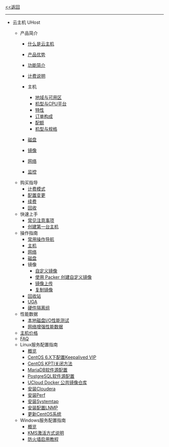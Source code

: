 [<<返回](https://leaishere.github.io/docs_new/)

------



* 云主机 UHost
  
    * 产品简介
        * [什么是云主机](compute/uhost/introduction/concept)
        
        * [产品优势](compute/uhost/introduction/advantages)
        
        * [功能简介](compute/uhost/introduction/functions)
        
        * [计费说明](compute/uhost/introduction/charge)
        
        * 主机
            * [地域与可用区](compute/uhost/introduction/uhost/az)
            * [机型与CPU平台](compute/uhost/introduction/uhost/type_new)
            * [特性](compute/uhost/introduction/uhost/feature)
            * [订单构成](compute/uhost/introduction/uhost/lifecycle)
            * [配额](compute/uhost/introduction/uhost/quota)
            * [机型与规格](compute/uhost/introduction/uhost/type)
            
        * [磁盘](compute/uhost/introduction/disk)
        
        * [镜像](compute/uhost/introduction/image)
        
        * [网络](compute/uhost/introduction/network)
        
        * [监控](compute/uhost/introduction/monitor)
    * 购买指导
        * [计费模式](compute/uhost/buy/charge)
        * [配置变更](compute/uhost/buy/configuration)
        * [续费](compute/uhost/buy/renew)
        * [回收](compute/uhost/buy/recycle)
    * 快速上手
        * [常见注意事项](compute/uhost/newuser/tips)
        * [创建第一台主机](compute/uhost/newuser/briefguide)
    * 操作指南
        * [常用操作导航](compute/uhost/guide/nav)
        * [主机](compute/uhost/guide/common)
        * [网络](compute/uhost/guide/network)
        * [磁盘](compute/uhost/guide/disk)
        * 镜像
            * [自定义镜像](compute/uhost/guide/image/common)
            * [使用 Packer 创建自定义镜像](compute/uhost/guide/image/packer)
            * [镜像上传](compute/uhost/guide/image/upload_image)
            * [复制镜像](compute/uhost/guide/image/copy)
        * [回收站](compute/uhost/guide/recycle_bin)
        * [UGA](compute/uhost/guide/uga)
        * [硬件隔离组](compute/uhost/guide/isolationgroup)
    * 性能数据
        * [本地磁盘I/O性能测试](compute/uhost/testdata/io_uhost)
        * [网络增强性能数据](compute/uhost/testdata/netenhanced)
    * [主机价格](compute/uhost/price.md) 
    * [FAQ](compute/uhost/faq) 
    * Linux服务配置指南
        * [概览](compute/uhost/public/guide)
        * [CentOS 6.X下配置Keepalived VIP](compute/uhost/public/keepalived)
        * [CentOS KPTI关闭方法](compute/uhost/public/centos_kpti)
        * [MariaDB软件源配置](compute/uhost/public/mariadb)
        * [PostgreSQL软件源配置](compute/uhost/public/postgre)
        * [UCloud Docker 公共镜像仓库](compute/uhost/public/docker)
        * [安装Cloudera](compute/uhost/public/cloudera)
        * [安装Perf](compute/uhost/public/perf)
        * [安装Systemtap](compute/uhost/public/systemtap)
        * [安装配置LNMP](compute/uhost/public/lnmp)
        * [更新CentOS系统](compute/uhost/public/centos_update_version)
    * Windows服务配置指南
        * [概览](compute/uhost/windows_op/guide)
        * [KMS激活方式说明](compute/uhost/windows_op/kms)
        * [防火墙启用教程](compute/uhost/windows_op/win_firewall)
    
        